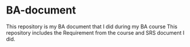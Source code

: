# BA-document
This repository is my BA document that I did during my BA course
This repository includes the Requirement from the course and SRS document I did.  
